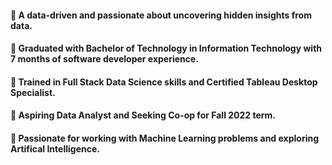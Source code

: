 #### :pushpin: A data-driven and passionate about uncovering hidden insights from data. 
#### :pushpin: Graduated with Bachelor of Technology in Information Technology with 7 months of software developer experience. 
#### :pushpin: Trained in Full Stack Data Science skills and Certified Tableau Desktop Specialist. 
#### :pushpin: Aspiring Data Analyst and Seeking Co-op for Fall 2022 term. 
#### :pushpin: Passionate for working with Machine Learning problems and exploring Artifical Intelligence.



<!--
**nikita-soni/nikita-soni** is a ✨ _special_ ✨ repository because its `README.md` (this file) appears on your GitHub profile.

Here are some ideas to get you started:

- 🔭 I’m currently working on ...
- 🌱 I’m currently learning ...
- 👯 I’m looking to collaborate on ...
- 🤔 I’m looking for help with ...
- 💬 Ask me about ...
- 📫 How to reach me: ...
- 😄 Pronouns: ...
- ⚡ Fun fact: ...
-->
